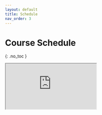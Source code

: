 ```yaml
---
layout: default
title: Schedule
nav_order: 3
---
```


# Course Schedule
{: .no_toc }

<iframe src="https://docs.google.com/spreadsheets/d/e/2PACX-1vSExqlBkKZA6Vm0lsARtmdRoRwQhJYARKkul7HsMttaVzWJxUSi46iUgnSTutfUuRxkZEUAYSNWVAtr/pubhtml?gid=0&amp;single=true&amp;widget=true&amp;headers=false"></iframe>
